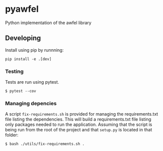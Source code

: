# pyawfel
Python implementation of the awfel library

## Developing

Install using pip by runnning:

```
pip install -e .[dev]
```

### Testing

Tests are run using pytest.

```
$ pytest --cov
```

### Managing depencies

A script `fix-requirements.sh` is provided for managing the requirements.txt file listing the dependencies. This will build a requirements.txt file listing only packages needed to run the application. Assuming that the script is being run from the root of the project and that `setup.py` is located in that folder:

```
$ bash ./utils/fix-requirements.sh .
```
